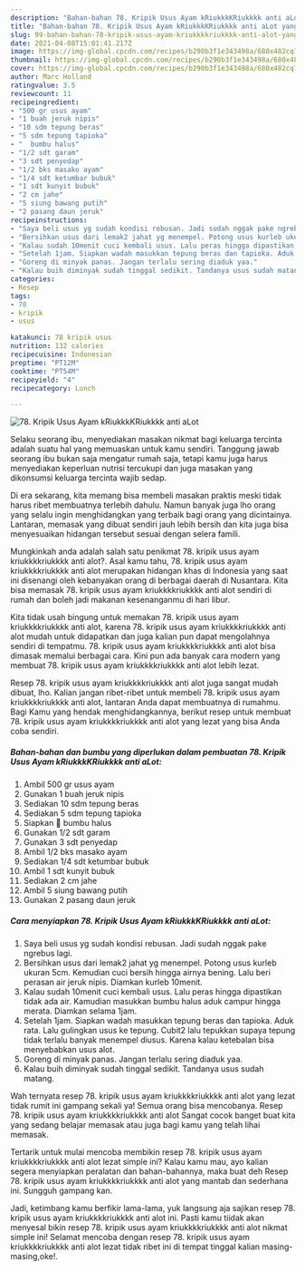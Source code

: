 ```yaml
---
description: "Bahan-bahan 78. Kripik Usus Ayam kRiukkkKRiukkkk anti aLot yang nikmat Untuk Jualan"
title: "Bahan-bahan 78. Kripik Usus Ayam kRiukkkKRiukkkk anti aLot yang nikmat Untuk Jualan"
slug: 99-bahan-bahan-78-kripik-usus-ayam-kriukkkkriukkkk-anti-alot-yang-nikmat-untuk-jualan
date: 2021-04-08T15:01:41.217Z
image: https://img-global.cpcdn.com/recipes/b290b3f1e343498a/680x482cq70/78-kripik-usus-ayam-kriukkkkriukkkk-anti-alot-foto-resep-utama.jpg
thumbnail: https://img-global.cpcdn.com/recipes/b290b3f1e343498a/680x482cq70/78-kripik-usus-ayam-kriukkkkriukkkk-anti-alot-foto-resep-utama.jpg
cover: https://img-global.cpcdn.com/recipes/b290b3f1e343498a/680x482cq70/78-kripik-usus-ayam-kriukkkkriukkkk-anti-alot-foto-resep-utama.jpg
author: Marc Holland
ratingvalue: 3.5
reviewcount: 11
recipeingredient:
- "500 gr usus ayam"
- "1 buah jeruk nipis"
- "10 sdm tepung beras"
- "5 sdm tepung tapioka"
- "  bumbu halus"
- "1/2 sdt garam"
- "3 sdt penyedap"
- "1/2 bks masako ayam"
- "1/4 sdt ketumbar bubuk"
- "1 sdt kunyit bubuk"
- "2 cm jahe"
- "5 siung bawang putih"
- "2 pasang daun jeruk"
recipeinstructions:
- "Saya beli usus yg sudah kondisi rebusan. Jadi sudah nggak pake ngrebus lagi."
- "Bersihkan usus dari lemak2 jahat yg menempel. Potong usus kurleb ukuran 5cm. Kemudian cuci bersih hingga airnya bening. Lalu beri perasan air jeruk nipis. Diamkan kurleb 10menit."
- "Kalau sudah 10menit cuci kembali usus. Lalu peras hingga dipastikan tidak ada air. Kamudian masukkan bumbu halus aduk campur hingga merata. Diamkan selama 1jam."
- "Setelah 1jam. Siapkan wadah masukkan tepung beras dan tapioka. Aduk rata. Lalu gulingkan usus ke tepung. Cubit2 lalu tepukkan supaya tepung tidak terlalu banyak menempel diusus. Karena kalau ketebalan bisa menyebabkan usus alot."
- "Goreng di minyak panas. Jangan terlalu sering diaduk yaa."
- "Kalau buih diminyak sudah tinggal sedikit. Tandanya usus sudah matang."
categories:
- Resep
tags:
- 78
- kripik
- usus

katakunci: 78 kripik usus 
nutrition: 132 calories
recipecuisine: Indonesian
preptime: "PT12M"
cooktime: "PT54M"
recipeyield: "4"
recipecategory: Lunch

---
```



![78. Kripik Usus Ayam kRiukkkKRiukkkk anti aLot](https://img-global.cpcdn.com/recipes/b290b3f1e343498a/680x482cq70/78-kripik-usus-ayam-kriukkkkriukkkk-anti-alot-foto-resep-utama.jpg)

Selaku seorang ibu, menyediakan masakan nikmat bagi keluarga tercinta adalah suatu hal yang memuaskan untuk kamu sendiri. Tanggung jawab seorang ibu bukan saja mengatur rumah saja, tetapi kamu juga harus menyediakan keperluan nutrisi tercukupi dan juga masakan yang dikonsumsi keluarga tercinta wajib sedap.

Di era  sekarang, kita memang bisa membeli masakan praktis meski tidak harus ribet membuatnya terlebih dahulu. Namun banyak juga lho orang yang selalu ingin menghidangkan yang terbaik bagi orang yang dicintainya. Lantaran, memasak yang dibuat sendiri jauh lebih bersih dan kita juga bisa menyesuaikan hidangan tersebut sesuai dengan selera famili. 



Mungkinkah anda adalah salah satu penikmat 78. kripik usus ayam kriukkkkriukkkk anti alot?. Asal kamu tahu, 78. kripik usus ayam kriukkkkriukkkk anti alot merupakan hidangan khas di Indonesia yang saat ini disenangi oleh kebanyakan orang di berbagai daerah di Nusantara. Kita bisa memasak 78. kripik usus ayam kriukkkkriukkkk anti alot sendiri di rumah dan boleh jadi makanan kesenanganmu di hari libur.

Kita tidak usah bingung untuk memakan 78. kripik usus ayam kriukkkkriukkkk anti alot, karena 78. kripik usus ayam kriukkkkriukkkk anti alot mudah untuk didapatkan dan juga kalian pun dapat mengolahnya sendiri di tempatmu. 78. kripik usus ayam kriukkkkriukkkk anti alot bisa dimasak memalui berbagai cara. Kini pun ada banyak cara modern yang membuat 78. kripik usus ayam kriukkkkriukkkk anti alot lebih lezat.

Resep 78. kripik usus ayam kriukkkkriukkkk anti alot juga sangat mudah dibuat, lho. Kalian jangan ribet-ribet untuk membeli 78. kripik usus ayam kriukkkkriukkkk anti alot, lantaran Anda dapat membuatnya di rumahmu. Bagi Kamu yang hendak menghidangkannya, berikut resep untuk membuat 78. kripik usus ayam kriukkkkriukkkk anti alot yang lezat yang bisa Anda coba sendiri.

<!--inarticleads1-->

##### Bahan-bahan dan bumbu yang diperlukan dalam pembuatan 78. Kripik Usus Ayam kRiukkkKRiukkkk anti aLot:

1. Ambil 500 gr usus ayam
1. Gunakan 1 buah jeruk nipis
1. Sediakan 10 sdm tepung beras
1. Sediakan 5 sdm tepung tapioka
1. Siapkan  📎 bumbu halus
1. Gunakan 1/2 sdt garam
1. Gunakan 3 sdt penyedap
1. Ambil 1/2 bks masako ayam
1. Sediakan 1/4 sdt ketumbar bubuk
1. Ambil 1 sdt kunyit bubuk
1. Sediakan 2 cm jahe
1. Ambil 5 siung bawang putih
1. Gunakan 2 pasang daun jeruk




<!--inarticleads2-->

##### Cara menyiapkan 78. Kripik Usus Ayam kRiukkkKRiukkkk anti aLot:

1. Saya beli usus yg sudah kondisi rebusan. Jadi sudah nggak pake ngrebus lagi.
1. Bersihkan usus dari lemak2 jahat yg menempel. Potong usus kurleb ukuran 5cm. Kemudian cuci bersih hingga airnya bening. Lalu beri perasan air jeruk nipis. Diamkan kurleb 10menit.
1. Kalau sudah 10menit cuci kembali usus. Lalu peras hingga dipastikan tidak ada air. Kamudian masukkan bumbu halus aduk campur hingga merata. Diamkan selama 1jam.
1. Setelah 1jam. Siapkan wadah masukkan tepung beras dan tapioka. Aduk rata. Lalu gulingkan usus ke tepung. Cubit2 lalu tepukkan supaya tepung tidak terlalu banyak menempel diusus. Karena kalau ketebalan bisa menyebabkan usus alot.
1. Goreng di minyak panas. Jangan terlalu sering diaduk yaa.
1. Kalau buih diminyak sudah tinggal sedikit. Tandanya usus sudah matang.




Wah ternyata resep 78. kripik usus ayam kriukkkkriukkkk anti alot yang lezat tidak rumit ini gampang sekali ya! Semua orang bisa mencobanya. Resep 78. kripik usus ayam kriukkkkriukkkk anti alot Sangat cocok banget buat kita yang sedang belajar memasak atau juga bagi kamu yang telah lihai memasak.

Tertarik untuk mulai mencoba membikin resep 78. kripik usus ayam kriukkkkriukkkk anti alot lezat simple ini? Kalau kamu mau, ayo kalian segera menyiapkan peralatan dan bahan-bahannya, maka buat deh Resep 78. kripik usus ayam kriukkkkriukkkk anti alot yang mantab dan sederhana ini. Sungguh gampang kan. 

Jadi, ketimbang kamu berfikir lama-lama, yuk langsung aja sajikan resep 78. kripik usus ayam kriukkkkriukkkk anti alot ini. Pasti kamu tiidak akan menyesal bikin resep 78. kripik usus ayam kriukkkkriukkkk anti alot nikmat simple ini! Selamat mencoba dengan resep 78. kripik usus ayam kriukkkkriukkkk anti alot lezat tidak ribet ini di tempat tinggal kalian masing-masing,oke!.

